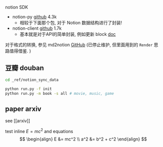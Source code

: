 notion SDK
- notion-py [github](https://github.com/jamalex/notion-py) 4.3k
    - 相较于下面那个包, 对于 Notion 数据结构进行了封装! 
- notion-client [github](https://github.com/ramnes/notion-sdk-py) 1.7k
    - 基本就是对于API的简单封装, 例如更新 block [doc](https://developers.notion.com/reference/patch-block-children)

对于格式的转换, 参见 md2notion [GitHub](https://github.com/Cobertos/md2notion/blob/master/md2notion/NotionPyRenderer.py) (已停止维护, 但里面用到的 `Render` 思路值得借鉴. )


## 豆瓣 douban
```sh
cd _ref/notion_sync_data

python run.py -f init
python run.py -m book -s all # movie, music, game
```

## paper arxiv
see [[arxiv]]

test inline $E = mc^2$
and equations
$$
\begin{align}
E &= mc^2 \\
a^2 &= b^2 + c^2
\end{align}
$$